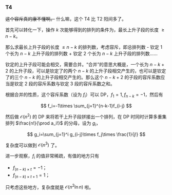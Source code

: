 ### T4

~~这个容斥真的康不懂啊。~~ 什么嘛，这个 T4 比 T2 阳间多了。

首先可以转化一下，操作 $k$ 次能够得到的排列的条件为，最长上升子段的长度 $\ge n-k$。

那么求最长上升子段的长度 $\le n-k$ 的排列数，考虑容斥，即总排列数 - 钦定 $1$ 个长为 $n-k$ 上升子段的排列数 + 钦定 $2$ 个长为 $n-k$ 上升子段的排列数……

钦定的上升子段可能会相交，需要合并。“合并”的意思大概是，一个长为 $n-k+2$ 的上升子段，可以是钦定了的两个 $n-k$ 的上升子段相交产生的，也可以是钦定了的三个 $n-k$ 的上升子段相交产生的。那么这个 $n-k+2$ 的子段的容斥系数应当是钦定 $2$ 段的容斥系数与钦定 $3$ 段的容斥系数之和。

根据合并的性质，这个容斥系数（设为 $f_i$）可以 DP，$f_1=1,f_{n-k}=-1$，然后有

$$
f_i=-1\times \sum_{j=1}^{n-k-1}f_{i-j}
$$

然后做 $\mathcal O(n^2)$ 的 DP 来将若干上升子段拼接出一个排列，在 DP 时同时计算多重集排列 $\frac{n!}{\prod a_i!}$ 的分母，设为 $g_i$，

$$
g_i=\sum_{j=1}^i g_{i-j}\times f_j\times \frac{1}{j!} 
$$

复杂度可以做到 $\mathcal O(n^3)$ 了。

进一步观察，$f_i$ 的值非常稀疏，有值的地方只有

- $f_{(n-k)\times t}=-1$；
- $f_{(n-k)\times t+1}=1$；

只考虑这些地方，复杂度就是 $\mathcal O(n^2\ln n)$ 啦。
